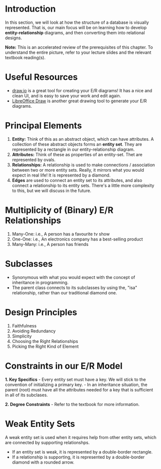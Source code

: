 # Introduction

In this section, we will look at how the structure of a database is visually represented.
That is, our main focus will be on learning how to develop **entity-relationship** diagrams, and then converting them into relational  designs.  

**Note:** This is an accelerated review of the prerequisites of this chapter. To understand the entire picture, refer to your lecture slides and the relevant textbook reading(s).

# Useful Resources
- [draw.io](https://app.diagrams.net/) is a great tool for creating your E/R diagrams! It has a nice and clean UI, and is easy to save your work and edit again.
- [LibreOffice Draw](https://www.libreoffice.org/) is another great drawing tool to generate your E/R diagrams. 

# Principal Elements
1. **Entity:** Think of this as an abstract object, which can have attributes. A collection of these abstract objects forms an **entity set**. They are represented by a rectangle in our entity-relationship diagram.
2. **Attributes:** Think of these as properties of an entity-set. Thet are represented by ovals.
3. **Relationships:** A relationship is used to make connections / association between two or more entity sets. Really, it mirrors what you would expect in real life! It is represented by a diamond.
4. **Edges** are used to connect an entity set to its attributes, and also connect a relationship to its entity sets. There's a little more complexity to this, but we will discuss in the future. 

# Multiplicity of (Binary) E/R Relationships

1. Many-One: i.e., A person has a favourite tv show
2. One-One: i.e., An electronics company has a best-selling product
3. Many-Many: i.e., A person has friends

# Subclasses

- Synonymous with what you would expect with the concept of inheritance in programming.
- The parent class connects to its subclasses by using the, "isa" relationship, rather than our traditional diamond one. 

# Design Principles
1. Faithfulness
2. Avoiding Redundancy
3. Simplicity 
4. Choosing the Right Relationships 
5. Picking the Right Kind of Element

# Constraints in our E/R Model
**1. Key Specifics**
    - Every entity set must have a key. We will stick to the convention of initializing a primary key.
    - In an inheritance situation, the parent (root) must have all the attributes needed for a key that is sufficient in all of its subclases.

**2. Degree Constraints**
    - Refer to the textbook for more information.

# Weak Entity Sets 

A weak entity set is used when it requires help from other entity sets, which are connected by supporting relationshps. 
- If an entity set is weak, it is represented by a double-border rectangle.
- If a relationship is supporting, it is represented by a double-border diamond with a rounded arrow.

